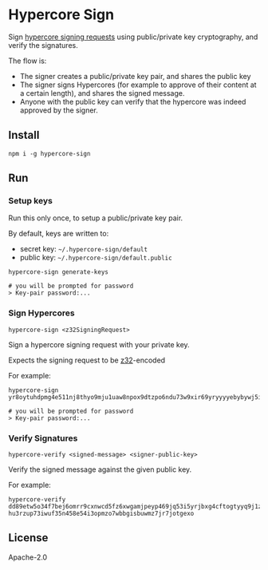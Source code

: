 # Hypercore Sign

Sign [hypercore signing requests](https://github.com/holepunchto/hypercore-signing-request/) using public/private key cryptography, and verify the signatures.

The flow is:
- The signer creates a public/private key pair, and shares the public key
- The signer signs Hypercores (for example to approve of their content at a certain length), and shares the signed message.
- Anyone with the public key can verify that the hypercore was indeed approved by the signer.

## Install

```
npm i -g hypercore-sign
```

## Run

### Setup keys
Run this only once, to setup a public/private key pair.

By default, keys are written to:
- secret key: `~/.hypercore-sign/default`
- public key: `~/.hypercore-sign/default.public`

```
hypercore-sign generate-keys

# you will be prompted for password
> Key-pair password:...
```

### Sign Hypercores

```
hypercore-sign <z32SigningRequest>
```

Sign a hypercore signing request with your private key.

Expects the signing request to be [z32](z32)-encoded

For example:
```
hypercore-sign yr8oytuhdpmg4e511nj8thyo9mju1uaw8npox9dtzpo6ndu73w9xir69yryyyyebybywj5ifg81e8ikqbokxj1uehb1r6pkuex9s91axybjybajc47dhsgtjr9p58q8perk758qmxqn3idu5hiu5xw1iutce8xhmtmi6oxx3

# you will be prompted for password
> Key-pair password:...
```

### Verify Signatures

```
hypercore-verify <signed-message> <signer-public-key>
```

Verify the signed message against the given public key.

For example:
```
hypercore-verify dd89etw5o34f7bej6omrr9cxnwcd5fz6xwgamjpeyp469jq53i5yrjbxg4cftogtyyq9j1zthrsxt6mad6gwc5c6udh7n16n5gy6ayobbhyrc9y5k3s1ghwo1jhxyr844chw6fbaucd9ahp5c8ooh9qp857j8zabyyyynyeyefnq7jjth1b7kuocnu4cw48yct8ukw4d97zhsdaykeyqnmgze9ftwkj85q35t5kbnzq35155ospeh69fc657richmnb59nhk7xwd56e hu3rzup73iwuf35n458e54i3opmzo7wbbgisbuwmz7jr7jotgexo
```

## License

Apache-2.0
